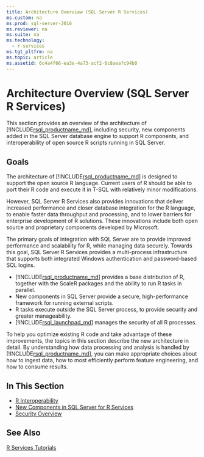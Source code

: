 ```yaml
---
title: Architecture Overview (SQL Server R Services)
ms.custom: na
ms.prod: sql-server-2016
ms.reviewer: na
ms.suite: na
ms.technology: 
  - r-services
ms.tgt_pltfrm: na
ms.topic: article
ms.assetid: 6c4a4f66-ea3e-4a73-acf2-6c8aeafc94b0
---
```

# Architecture Overview (SQL Server R Services)
This section provides an overview of the architecture of [!INCLUDE[rsql_productname_md](../../Token/Other/rsql_productname_md.md)], including security, new components added in the SQL Server database engine to support R  components, and interoperability of open source R scripts running in SQL Server.


## Goals


The architecture of [!INCLUDE[rsql_productname_md](../../Token/Other/rsql_productname_md.md)] is designed to support the open source R language. Current users of R should be able to port their R code and execute it in T-SQL with relatively minor modifications.

However, SQL Server R Services also provides innovations that deliver increased performance and closer database integration for the R language,  to enable faster data throughput and processing, and to lower barriers for enterprise development of R solutions. These innovations include both open source and proprietary components developed by Microsoft.


The primary goals of integration with SQL Server are to provide improved performance and scalability for R, while managing data securely. Towards this goal, SQL Server R Services provides a multi-process infrastructure that supports both integrated Windows authentication and password-based SQL logins. 

+ [!INCLUDE[rsql_productname_md](../../Token/Other/rsql_productname_md.md)] provides a base distribution of R, together with the ScaleR packages and the ability to run R tasks in parallel.
+ New components in SQL Server provide a secure, high-performance framework for running external scripts.
+ R tasks execute outside the SQL Server process, to provide security and greater manageability.
+ [!INCLUDE[rsql_launchpad_md](../../Token/Other/rsql_launchpad_md.md)] manages the security of all R processes. 

To help you optimize existing R code and take advantage of these improvements, the topics in this section describe the new architecture in detail. By understanding how data processing and analysis is handled by [!INCLUDE[rsql_productname_md](../../Token/Other/rsql_productname_md.md)], you can make appropriate choices about how to ingest data, how to most efficiently perform feature engineering, and how to consume results.
 

## In This Section
+ [R Interoperability](../../Topics/TopicNameNotContainA/R-Interoperability-in-SQL-Server-R-Services.md)
+ [New Components in SQL Server for R Services](../../Topics/TopicNameNotContainA/New-Components-in-SQL-Server-to-Support-R-Services.md)
+ [Security Overview](../../Topics/TopicNameNotContainA/Security-Overview--SQL-Server-R-Services-.md)

## See Also
[R Services Tutorials](SQL%20Server%20R%20Services%20Tutorials.md)

